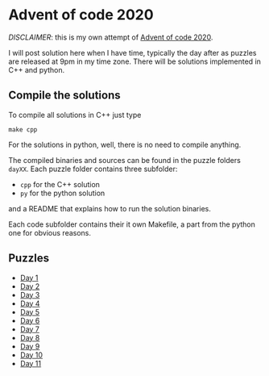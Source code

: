 # Advent of code 2020

*DISCLAIMER*: this is my own attempt of [Advent of code 2020](https://adventofcode.com/).

I will post solution here when I have time, typically the day after as puzzles are released at 9pm in my time zone.
There will be solutions implemented in C++ and python.


## Compile the solutions

To compile all solutions in C++ just type
```
make cpp
```

For the solutions in python, well, there is no need to compile anything.


The compiled binaries and sources can be found in the puzzle folders `dayXX`.
Each puzzle folder contains three subfolder:
* `cpp` for the C++ solution
* `py` for the python solution

and a README that explains how to run the solution binaries.

Each code subfolder contains their it own Makefile, a part from the python one for obvious reasons.

## Puzzles

* [Day 1](day01/)
* [Day 2](day02/)
* [Day 3](day03/)
* [Day 4](day04/)
* [Day 5](day05/)
* [Day 6](day06/)
* [Day 7](day07/)
* [Day 8](day08/)
* [Day 9](day09/)
* [Day 10](day10/)
* [Day 11](day11/)
